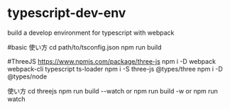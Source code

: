 # typescript-dev-env
build a develop environment for typescript with webpack

#basic
使い方
cd path/to/tsconfig.json
npm run build

#ThreeJS
https://www.npmjs.com/package/three-js
npm i -D webpack webpack-cli typescript ts-loader
npm i -S three-js @types/three
npm i -D @types/node

使い方
cd threejs
npm run build --watch
or
npm run build -w
or
npm run watch